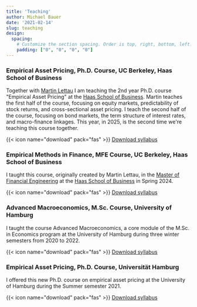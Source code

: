 ```yaml
---
title: 'Teaching'
author: Michael Bauer
date: '2021-02-14'
slug: teaching
design:
  spacing:
    # Customize the section spacing. Order is top, right, bottom, left.
    padding: ["0", "0", "0", "0"]  
---
```


### Empirical Asset Pricing, Ph.D. Course, UC Berkeley, Haas School of Business

Together with [Martin Lettau](https://sites.google.com/view/martinlettau/home) I am teaching the 2nd year
Ph.D. course "Empirical Asset Pricing" at the [Haas School of
Business](https://haas.berkeley.edu/). Martin teaches the first half of the course, focusing on equity
markets, predictability of stock returns, and cross-sectional asset pricing. I teach the second half of the
course, focusing on bond markets, the term structure of interest rates, and macro-finance linkages. This year,
in 2025, is the second time we're teaching this course together.

{{< icon name="download" pack="fas" >}} [Download syllabus](/files/Syllabus_PHDBA239FC_Part_2.pdf)

### Empirical Methods in Finance, MFE Course, UC Berkeley, Haas School of Business

I taught this course, originally created by Martin Lettau, in the [Master of Financial Engineering](https://mfe.haas.berkeley.edu/academics/curriculum) at the [Haas School of Business](https://haas.berkeley.edu/) in Spring 2024.

{{< icon name="download" pack="fas" >}} [Download syllabus](/files/MFE230E_Syllabus_S2024.pdf)

### Advanced Macroeconomics, M.Sc. Course, University of Hamburg

I taught the course Advanced Macroeconomics, a core module of the M.Sc. in
Economics program at the University of Hamburg during three winter semesters from 2020 to 2022.

{{< icon name="download" pack="fas" >}} [Download syllabus](/files/macro_syllabus.pdf)

### Empirical Asset Pricing, Ph.D. Course, Universität Hamburg

I offered this new Ph.D. course on empirical asset pricing at the University of Hamburg during the Summer semester 2021. 

{{< icon name="download" pack="fas" >}} [Download syllabus](/files/eap_hamburg_syllabus.pdf)

